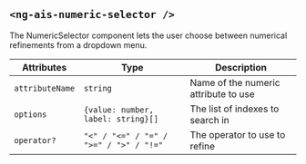 ## `<ng-ais-numeric-selector />`

The NumericSelector component lets the user choose between numerical refinements from a dropdown menu.

| Attributes      | Type                                   | Description
| -               | -                                      | -
| `attributeName` | `string`                               | Name of the numeric attribute to use
| `options`       | `{value: number, label: string}[]`     | The list of indexes to search in
| `operator?`     | `"<" / "<=" / "=" / ">=" / ">" / "!="` | The operator to use to refine
